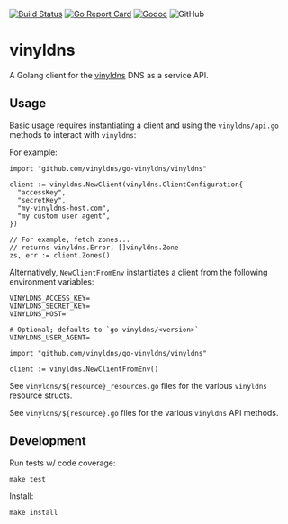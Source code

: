 [![Build Status](https://travis-ci.org/vinyldns/go-vinyldns.svg?branch=master)](https://travis-ci.org/vinyldns/go-vinyldns) [![Go Report Card](https://goreportcard.com/badge/github.com/vinyldns/go-vinyldns)](https://goreportcard.com/report/github.com/vinyldns/go-vinyldns) [![Godoc](https://godoc.org/github.com/vinyldns/go-vinyldns/vinyldns?status.svg)](https://godoc.org/github.com/vinyldns/go-vinyldns/vinyldns)
![GitHub](https://img.shields.io/github/license/vinyldns/go-vinyldns)

# vinyldns

A Golang client for the [vinyldns](https://github.com/vinyldns/vinyldns) DNS as a service API.

## Usage

Basic usage requires instantiating a client and using the `vinyldns/api.go` methods to interact with `vinyldns`:

For example:

```golang
import "github.com/vinyldns/go-vinyldns/vinyldns"

client := vinyldns.NewClient(vinyldns.ClientConfiguration{
  "accessKey",
  "secretKey",
  "my-vinyldns-host.com",
  "my custom user agent",
})

// For example, fetch zones...
// returns vinyldns.Error, []vinyldns.Zone
zs, err := client.Zones()
```

Alternatively, `NewClientFromEnv` instantiates a client from the following environment variables:

```
VINYLDNS_ACCESS_KEY=
VINYLDNS_SECRET_KEY=
VINYLDNS_HOST=

# Optional; defaults to `go-vinyldns/<version>`
VINYLDNS_USER_AGENT=
```

```golang
import "github.com/vinyldns/go-vinyldns/vinyldns"

client := vinyldns.NewClientFromEnv()
```

See `vinyldns/${resource}_resources.go` files for the various `vinyldns` resource structs.

See `vinyldns/${resource}.go` files for the various `vinyldns` API methods.

## Development

Run tests w/ code coverage:

```
make test
```

Install:

```
make install
```
